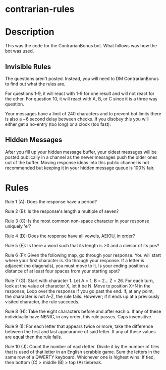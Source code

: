 # contrarian-rules

# Description

This was the code for the ContrarianBonus bot. What follows was how the bot was used.

## Invisible Rules
The questions aren't posted. Instead, you will need to DM ContrarianBonus to find out what the rules are.

For questions 1-9, it will react with 1-9 for one result and will not react for the other.
For question 10, it will react with A, B, or C since it is a three way question.

Your messages have a limit of 240 characters and to prevent bot limits there is also a ~6 second delay between checks.
If you disobey this you will either get a no-entry (too long) or a clock (too fast).

## Hidden Messages
After you fill up your hidden message buffer, your oldest messages will be posted publically in a channel as the newer messages push the older ones out of the buffer. Moving response ideas into this public channel is not recommended but keeping it in your hidden message queue is 100% fair.

# Rules
Rule 1 (A): Does the response have a period?

Rule 2 (B): Is the response's length a multiple of seven?

Rule 3 (C): Is the most common non-space character in your response uniquely 'e'?

Rule 4 (D): Does the response have all vowels, AEIOU, in order?

Rule 5 (E): Is there a word such that its length is >0 and a divisor of its pos?

Rule 6 (F): Given the following map, go through your response. You will start where your first character is. Go through your response. If a letter is adjacent (no diagonals), you must move to it. Is your ending position a distance of at least four spaces from your starting spot?

Rule 7 (G): Start with character 1. Let A = 1, B = 2... Z = 26. For each turn, look at the value of character X, let it be N. Move to position X+N in the response; Loop over the response if you go past the end. If, at any point, the character is not A-Z, the rule fails. However; if it ends up at a previously visited character, the rule succeeds.

Rule 8 (H): Take the eight characters before and after each o. If any of these individually have NENIC, in any order, this rule passes. Caps insensitive.

Rule 9 (I): For each letter that appears twice or more, take the difference between the first and last appearance of said letter. If any of these values are equal then the rule fails.

Rule 10 (J): Count the number of each letter. Divide it by the number of tiles that is used of that letter in an English scrabble game. Sum the letters in the same row of a QWERTY keyboard. Whichever one is highest wins. If tied, then bottom (C) > middle (B) > top (A) tiebreak.
